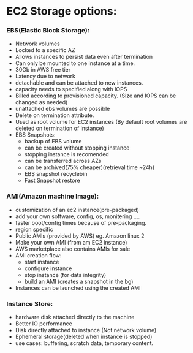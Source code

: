 # EC2 Storage options: 

### EBS(Elastic Block Storage):
- Network volumes
- Locked to a specific AZ
- Allows instances to persist data even after termination 
- Can only be mounted to one instance at a time. 
- 30Gb in AWS free tier
- Latency due to network 
- detachable and can be attached to new instances. 
- capacity needs to specified along with IOPS
- Billed according to provisioned capacity. (Size and IOPS can be changed as needed)
- unattached ebs volumes are possible
- Delete on termination attribute. 
- Used as root volume for EC2 instances (By default root volumes are deleted on termination of instance)
- EBS Snapshots:
    - backup of EBS volume 
    - can be created without stopping instance 
    - stopping instance is recomended
    - can be transferred across AZs 
    - can be archived(75% cheaper)(retrieval time ~24h) 
    - EBS snapshot recyclebin 
    - Fast Snapshot restore


### AMI(Amazon machine Image):
- customization of an ec2 instance(pre-packaged) 
- add your own software, config, os, monitering .... 
- faster boot/config times because of pre-packaging. 
- region specific 
- Public AMIs (provided by AWS) eg. Amazon linux 2 
- Make your own AMI (from am EC2 instance)
- AWS marketplace also contains AMIs for sale
- AMI creation flow: 
    - start instance 
    - configure instance 
    - stop instance (for data integrity)
    - build an AMI (creates a snapshot in the bg)
- Instances can be launched using the created AMI 

### Instance Store:
- hardware disk attached directly to the machine
- Better IO performance
- Disk directly attached to instance (Not network volume)
- Ephemeral storage(deleted when instance is stopped)
- use cases: buffering, scratch data, temporary content. 